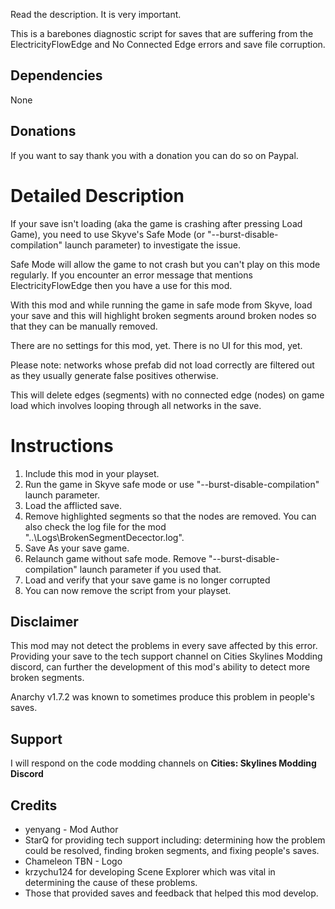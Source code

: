 Read the description. It is very important.

This is a barebones diagnostic script for saves that are suffering from the ElectricityFlowEdge and No Connected Edge errors and save file corruption. 

## Dependencies
None

## Donations
If you want to say thank you with a donation you can do so on Paypal.

# Detailed Description
If your save isn't loading (aka the game is crashing after pressing Load Game), you need to use Skyve's Safe Mode (or "--burst-disable-compilation" launch parameter) to investigate the issue. 

Safe Mode will allow the game to not crash but you can't play on this mode regularly. If you encounter an error message that mentions ElectricityFlowEdge then you have a use for this mod.

With this mod and while running the game in safe mode from Skyve, load your save and this will highlight broken segments around broken nodes so that they can be manually removed.

There are no settings for this mod, yet. There is no UI for this mod, yet.

Please note: networks whose prefab did not load correctly are filtered out as they usually generate false positives otherwise.

This will delete edges (segments) with no connected edge (nodes) on game load which involves looping through all networks in the save.
  
# Instructions

1. Include this mod in your playset.
2. Run the game in Skyve safe mode or use "--burst-disable-compilation" launch parameter. 
3. Load the afflicted save. 
4. Remove highlighted segments so that the nodes are removed. You can also check the log file for the mod "..\Logs\BrokenSegmentDecector.log".
5. Save As your save game.
6. Relaunch game without safe mode. Remove "--burst-disable-compilation" launch parameter if you used that.
7. Load and verify that your save game is no longer corrupted 
8. You can now remove the script from your playset.  

## Disclaimer
This mod may not detect the problems in every save affected by this error. Providing your save to the tech support channel on Cities Skylines Modding discord, can further the development of this mod's ability to detect more broken segments.

Anarchy v1.7.2 was known to sometimes produce this problem in people's saves. 

## Support
I will respond on the code modding channels on **Cities: Skylines Modding Discord**

## Credits 
* yenyang - Mod Author
* StarQ for providing tech support including: determining how the problem could be resolved, finding broken segments, and fixing people's saves.
* Chameleon TBN - Logo
* krzychu124 for developing Scene Explorer which was vital in determining the cause of these problems.
* Those that provided saves and feedback that helped this mod develop.